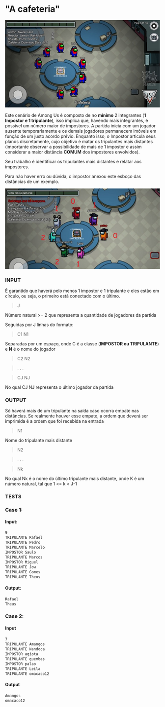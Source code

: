 # "A cafeteria"
![Cafeteria](https://github.com/paulohltc/questoesIP/blob/main/cafeteria/src/cafeteria1.jpg)

Este cenário de Among Us é composto de no **mínimo** 2 integrantes (**1 Impostor e 1 tripulante**), isso implica que, havendo mais integrantes, é possível um número maior de impostores.  A partida inicia com um jogador ausente temporariamente e os demais jogadores permanecem imóveis em função de um justo acordo prévio. Enquanto isso, o Impostor articula seus planos discretamente, cujo objetivo é matar os tripulantes mais distantes (importante observar a possibilidade de mais de 1 impostor e assim considerar a maior distância **COMUM** dos impostores envolvidos). 

Seu trabalho é identificar os tripulantes mais distantes e relatar aos impostores.

Para não haver erro ou dúvida, o impostor anexou este esboço das distâncias de um exemplo.

![Cafeteria2](https://github.com/paulohltc/questoesIP/blob/main/cafeteria/src/cafeteria2.jpg)


### INPUT
É garantido que haverá pelo menos 1 impostor e 1 tripulante e eles estão em círculo, ou seja, o primeiro está conectado com o último.

> J

Número natural >= 2 que representa a quantidade de jogadores da partida

Seguidas por J linhas do formato:

> C1 N1

Separadas por um espaço, onde C é a classe (**IMPOSTOR ou TRIPULANTE**) e **N** é o nome do jogador

>C2 N2

>. . .

>CJ NJ

No qual CJ NJ representa o último jogador da partida

### OUTPUT


Só haverá mais de um tripulante na saída caso ocorra empate nas distâncias. Se realmente houver esse empate, a ordem que deverá ser imprimida é a ordem que foi recebida na entrada 

> N1

Nome do tripulante mais distante

> N2

> . . .

> Nk

No qual Nk é o nome do último tripulante mais distante, onde K é um número natural, tal que 1 <= k < J-1


### TESTS
### Case 1:
#### Input:
```
9
TRIPULANTE Rafael
TRIPULANTE Pedro
TRIPULANTE Marcelo
IMPOSTOR Saulo
TRIPULANTE Marcos
IMPOSTOR Miguel
TRIPULANTE Jow
TRIPULANTE Gomes
TRIPULANTE Theus
```
#### Output:
```
Rafael
Theus
```
### Case 2:
#### Input
```
7
TRIPULANTE Amangos
TRIPULANTE Nandoca
IMPOSTOR agiota
TRIPULANTE guembas
IMPOSTOR palao
TRIPULANTE Leila
TRIPULANTE omacaco12
```
#### Output
```
Amangos
omacaco12
```
